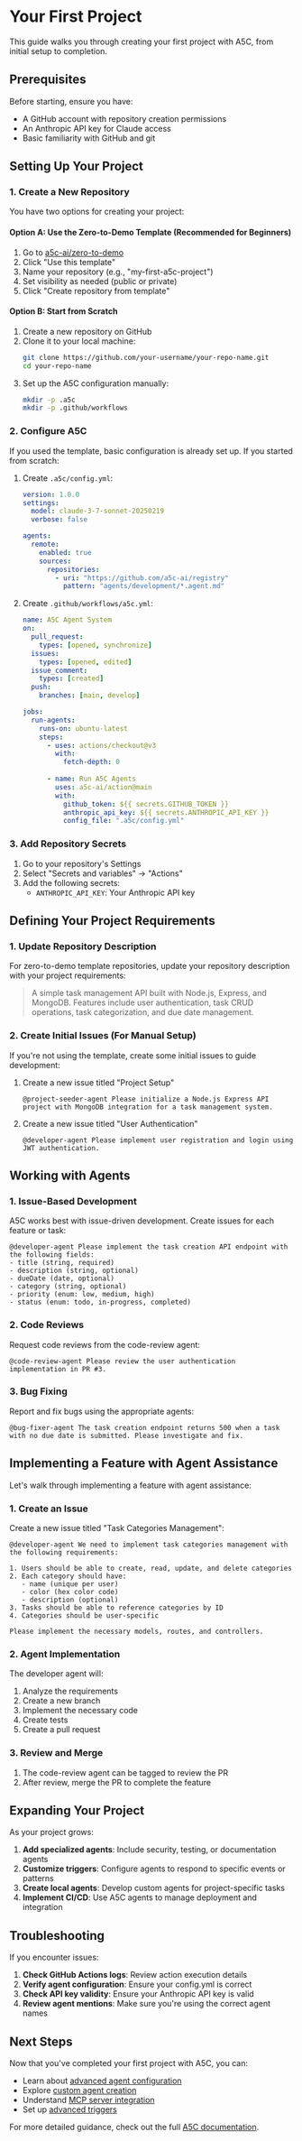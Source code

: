 # Your First Project

This guide walks you through creating your first project with A5C, from initial setup to completion.

## Prerequisites

Before starting, ensure you have:

- A GitHub account with repository creation permissions
- An Anthropic API key for Claude access
- Basic familiarity with GitHub and git

## Setting Up Your Project

### 1. Create a New Repository

You have two options for creating your project:

#### Option A: Use the Zero-to-Demo Template (Recommended for Beginners)

1. Go to [a5c-ai/zero-to-demo](https://github.com/a5c-ai/zero-to-demo)
2. Click "Use this template"
3. Name your repository (e.g., "my-first-a5c-project")
4. Set visibility as needed (public or private)
5. Click "Create repository from template"

#### Option B: Start from Scratch

1. Create a new repository on GitHub
2. Clone it to your local machine:
   ```bash
   git clone https://github.com/your-username/your-repo-name.git
   cd your-repo-name
   ```
3. Set up the A5C configuration manually:
   ```bash
   mkdir -p .a5c
   mkdir -p .github/workflows
   ```

### 2. Configure A5C

If you used the template, basic configuration is already set up. If you started from scratch:

1. Create `.a5c/config.yml`:
   ```yaml
   version: 1.0.0
   settings:
     model: claude-3-7-sonnet-20250219
     verbose: false
   
   agents:
     remote:
       enabled: true
       sources:
         repositories:
           - uri: "https://github.com/a5c-ai/registry"
             pattern: "agents/development/*.agent.md"
   ```

2. Create `.github/workflows/a5c.yml`:
   ```yaml
   name: A5C Agent System
   on:
     pull_request:
       types: [opened, synchronize]
     issues:
       types: [opened, edited]
     issue_comment:
       types: [created]
     push:
       branches: [main, develop]
   
   jobs:
     run-agents:
       runs-on: ubuntu-latest
       steps:
         - uses: actions/checkout@v3
           with:
             fetch-depth: 0
         
         - name: Run A5C Agents
           uses: a5c-ai/action@main
           with:
             github_token: ${{ secrets.GITHUB_TOKEN }}
             anthropic_api_key: ${{ secrets.ANTHROPIC_API_KEY }}
             config_file: ".a5c/config.yml"
   ```

### 3. Add Repository Secrets

1. Go to your repository's Settings
2. Select "Secrets and variables" → "Actions"
3. Add the following secrets:
   - `ANTHROPIC_API_KEY`: Your Anthropic API key

## Defining Your Project Requirements

### 1. Update Repository Description

For zero-to-demo template repositories, update your repository description with your project requirements:

> A simple task management API built with Node.js, Express, and MongoDB. Features include user authentication, task CRUD operations, task categorization, and due date management.

### 2. Create Initial Issues (For Manual Setup)

If you're not using the template, create some initial issues to guide development:

1. Create a new issue titled "Project Setup"
   ```
   @project-seeder-agent Please initialize a Node.js Express API project with MongoDB integration for a task management system.
   ```

2. Create a new issue titled "User Authentication"
   ```
   @developer-agent Please implement user registration and login using JWT authentication.
   ```

## Working with Agents

### 1. Issue-Based Development

A5C works best with issue-driven development. Create issues for each feature or task:

```
@developer-agent Please implement the task creation API endpoint with the following fields:
- title (string, required)
- description (string, optional)
- dueDate (date, optional)
- category (string, optional)
- priority (enum: low, medium, high)
- status (enum: todo, in-progress, completed)
```

### 2. Code Reviews

Request code reviews from the code-review agent:

```
@code-review-agent Please review the user authentication implementation in PR #3.
```

### 3. Bug Fixing

Report and fix bugs using the appropriate agents:

```
@bug-fixer-agent The task creation endpoint returns 500 when a task with no due date is submitted. Please investigate and fix.
```

## Implementing a Feature with Agent Assistance

Let's walk through implementing a feature with agent assistance:

### 1. Create an Issue

Create a new issue titled "Task Categories Management":

```
@developer-agent We need to implement task categories management with the following requirements:

1. Users should be able to create, read, update, and delete categories
2. Each category should have:
   - name (unique per user)
   - color (hex color code)
   - description (optional)
3. Tasks should be able to reference categories by ID
4. Categories should be user-specific

Please implement the necessary models, routes, and controllers.
```

### 2. Agent Implementation

The developer agent will:
1. Analyze the requirements
2. Create a new branch
3. Implement the necessary code
4. Create tests
5. Create a pull request

### 3. Review and Merge

1. The code-review agent can be tagged to review the PR
2. After review, merge the PR to complete the feature

## Expanding Your Project

As your project grows:

1. **Add specialized agents**: Include security, testing, or documentation agents
2. **Customize triggers**: Configure agents to respond to specific events or patterns
3. **Create local agents**: Develop custom agents for project-specific tasks
4. **Implement CI/CD**: Use A5C agents to manage deployment and integration

## Troubleshooting

If you encounter issues:

1. **Check GitHub Actions logs**: Review action execution details
2. **Verify agent configuration**: Ensure your config.yml is correct
3. **Check API key validity**: Ensure your Anthropic API key is valid
4. **Review agent mentions**: Make sure you're using the correct agent names

## Next Steps

Now that you've completed your first project with A5C, you can:

- Learn about [advanced agent configuration](../concepts/configuration.md)
- Explore [custom agent creation](../guides/creating-custom-agents.md)
- Understand [MCP server integration](../concepts/mcp.md)
- Set up [advanced triggers](../concepts/triggers.md)

For more detailed guidance, check out the full [A5C documentation](../index.md).